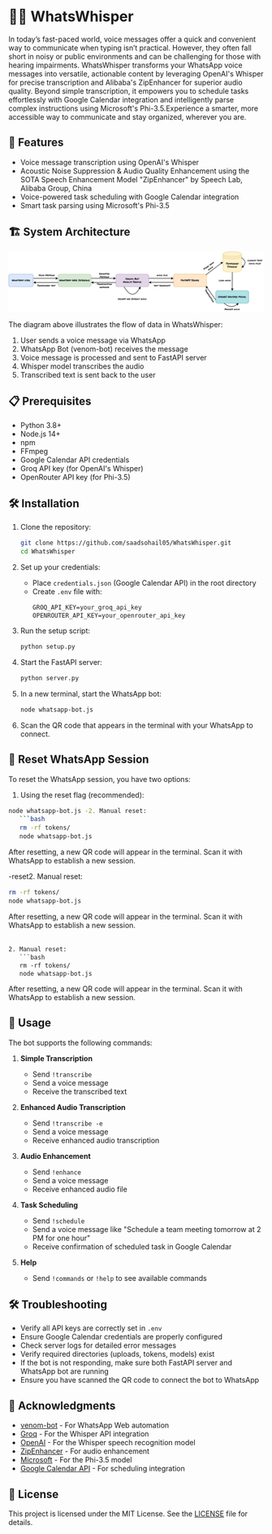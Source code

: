 # 🎤💬 WhatsWhisper
In today’s fast-paced world, voice messages offer a quick and convenient way to communicate when typing isn’t practical. However, they often fall short in noisy or public environments and can be challenging for those with hearing impairments. WhatsWhisper transforms your WhatsApp voice messages into versatile, actionable content by leveraging OpenAI's Whisper for precise transcription and Alibaba's ZipEnhancer for superior audio quality. Beyond simple transcription, it empowers you to schedule tasks effortlessly with Google Calendar integration and intelligently parse complex instructions using Microsoft's Phi-3.5.Experience a smarter, more accessible way to communicate and stay organized, wherever you are.

## 🚀 Features

- Voice message transcription using OpenAI's Whisper
- Acoustic Noise Suppression & Audio Quality Enhancement using the SOTA Speech Enhancement Model "ZipEnhancer" by Speech Lab, Alibaba Group, China
- Voice-powered task scheduling with Google Calendar integration
- Smart task parsing using Microsoft's Phi-3.5

## 🏗️ System Architecture

<div align="center">
  <img src="Media/diagram.png" alt="WhatsWhisper System Architecture">
</div>

The diagram above illustrates the flow of data in WhatsWhisper:
1. User sends a voice message via WhatsApp
2. WhatsApp Bot (venom-bot) receives the message
3. Voice message is processed and sent to FastAPI server
4. Whisper model transcribes the audio
5. Transcribed text is sent back to the user

## 📋 Prerequisites

- Python 3.8+
- Node.js 14+
- npm
- FFmpeg
- Google Calendar API credentials
- Groq API key (for OpenAI's Whisper)
- OpenRouter API key (for Phi-3.5)

## 🛠️ Installation

1. Clone the repository:
   ```bash
   git clone https://github.com/saadsohail05/WhatsWhisper.git
   cd WhatsWhisper
   ```

2. Set up your credentials:
   - Place `credentials.json` (Google Calendar API) in the root directory
   - Create `.env` file with:
     ```
     GROQ_API_KEY=your_groq_api_key
     OPENROUTER_API_KEY=your_openrouter_api_key
     ```

3. Run the setup script:
   ```bash
   python setup.py
   ```

4. Start the FastAPI server:
   ```bash
   python server.py
   ```

5. In a new terminal, start the WhatsApp bot:
   ```bash
   node whatsapp-bot.js
   ```

5. Scan the QR code that appears in the terminal with your WhatsApp to connect.

## 🔄 Reset WhatsApp Session

To reset the WhatsApp session, you have two options:

1. Using the reset flag (recommended):
```bash
node whatsapp-bot.js -2. Manual reset:
   ```bash
   rm -rf tokens/
   node whatsapp-bot.js
   ```

After resetting, a new QR code will appear in the terminal. Scan it with WhatsApp to establish a new session.

-reset2. Manual reset:
   ```bash
   rm -rf tokens/
   node whatsapp-bot.js
   ```

After resetting, a new QR code will appear in the terminal. Scan it with WhatsApp to establish a new session.


```

2. Manual reset:
   ```bash
   rm -rf tokens/
   node whatsapp-bot.js
   ```

After resetting, a new QR code will appear in the terminal. Scan it with WhatsApp to establish a new session.

## 📖 Usage

The bot supports the following commands:

1. **Simple Transcription**
   - Send `!transcribe`
   - Send a voice message
   - Receive the transcribed text

2. **Enhanced Audio Transcription**
   - Send `!transcribe -e`
   - Send a voice message
   - Receive enhanced audio transcription

3. **Audio Enhancement**
   - Send `!enhance`
   - Send a voice message
   - Receive enhanced audio file

4. **Task Scheduling**
   - Send `!schedule`
   - Send a voice message like "Schedule a team meeting tomorrow at 2 PM for one hour"
   - Receive confirmation of scheduled task in Google Calendar

5. **Help**
   - Send `!commands` or `!help` to see available commands

## 🛠️ Troubleshooting

- Verify all API keys are correctly set in `.env`
- Ensure Google Calendar credentials are properly configured
- Check server logs for detailed error messages
- Verify required directories (uploads, tokens, models) exist
- If the bot is not responding, make sure both FastAPI server and WhatsApp bot are running
- Ensure you have scanned the QR code to connect the bot to WhatsApp

## 🙏 Acknowledgments

- [venom-bot](https://github.com/orkestral/venom) - For WhatsApp Web automation
- [Groq](https://groq.com/) - For the Whisper API integration
- [OpenAI](https://openai.com/research/whisper) - For the Whisper speech recognition model
- [ZipEnhancer](https://zipenhancer.github.io/ZipEnhancer/) - For audio enhancement
- [Microsoft](https://www.microsoft.com/) - For the Phi-3.5 model
- [Google Calendar API](https://developers.google.com/calendar) - For scheduling integration

## 📄 License

This project is licensed under the MIT License. See the [LICENSE](LICENSE) file for details.
